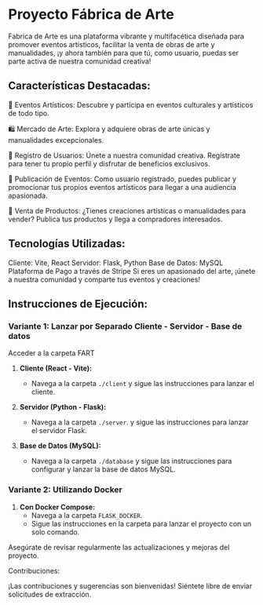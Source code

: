 # Proyecto Fábrica de Arte

Fabrica de Arte es una plataforma vibrante y multifacética diseñada para promover eventos artísticos, facilitar la venta de obras de arte y manualidades, ¡y ahora también para que tú, como usuario, puedas ser parte activa de nuestra comunidad creativa!

## Características Destacadas:

🎨 Eventos Artísticos: Descubre y participa en eventos culturales y artísticos de todo tipo.

🛍️ Mercado de Arte: Explora y adquiere obras de arte únicas y manualidades excepcionales.

🤝 Registro de Usuarios: Únete a nuestra comunidad creativa. Regístrate para tener tu propio perfil y disfrutar de beneficios exclusivos.

📢 Publicación de Eventos: Como usuario registrado, puedes publicar y promocionar tus propios eventos artísticos para llegar a una audiencia apasionada.

💼 Venta de Productos: ¿Tienes creaciones artísticas o manualidades para vender? Publica tus productos y llega a compradores interesados.

## Tecnologías Utilizadas:

Cliente: Vite, React Servidor: Flask, Python Base de Datos: MySQL Plataforma de Pago a través de Stripe Si eres un apasionado del arte, ¡únete a nuestra comunidad y comparte tus eventos y creaciones!

## Instrucciones de Ejecución:

### Variante 1: Lanzar por Separado Cliente - Servidor - Base de datos
Acceder a la carpeta FART
1. **Cliente (React - Vite):**
   - Navega a la carpeta `./client` y sigue las instrucciones para lanzar el cliente.

2. **Servidor (Python - Flask):**
   - Navega a la carpeta `./server`. y sigue las instrucciones para lanzar el servidor Flask.

3. **Base de Datos (MySQL):**
   - Navega a la carpeta `./database` y sigue las instrucciones para configurar y lanzar la base de datos MySQL.

### Variante 2: Utilizando Docker
1. **Con Docker Compose:**
   - Navega a la carpeta `FLASK_DOCKER`.
   - Sigue las instrucciones en la carpeta para lanzar el proyecto con un solo comando.

Asegúrate de revisar regularmente las actualizaciones y mejoras del proyecto.

Contribuciones:

¡Las contribuciones y sugerencias son bienvenidas! Siéntete libre de enviar solicitudes de extracción.



